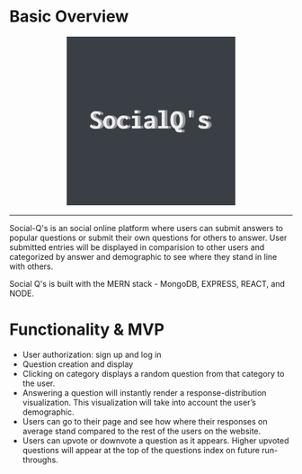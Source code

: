 # Basic Overview

<p align="center">
  <img src="frontend/public/images/logo.png" width="300" title="socialqs-logo">
</p>

---------

Social-Q's is an social online platform where users can submit answers to popular questions or submit their own questions for others to answer. User submitted entries will be displayed in comparision to other users and categorized by answer and demographic to see where they stand in line with others. 


Social Q's is built with the MERN stack - MongoDB, EXPRESS, REACT, and NODE.

# Functionality & MVP
* User authorization: sign up and log in
* Question creation and display
* Clicking on category displays a random question from that category to the user. 
* Answering a question will instantly render a response-distribution visualization. This visualization will take into account the user’s demographic. 
* Users can go to their page and see how where their responses on average stand compared to the rest of the users on the website. 
* Users can upvote or downvote a question as it appears. Higher upvoted questions will appear at the top of the questions index on future run-throughs. 
